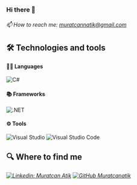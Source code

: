 ### Hi there 👋
###### 📫 How to reach me: muratcannatik@gmail.com

## 🛠  Technologies and tools
#### 🧑‍💻 Languages 
![C#](https://img.shields.io/badge/C%23-black?&style=flat-square&logo=c-sharp)

#### 📚 Frameworks
![.NET](https://img.shields.io/badge/.NET-black?&style=flat-square&logo=.net)

#### ⚙️ Tools
![Visual Studio ](https://img.shields.io/badge/VS-black?&style=for-the-badge&logo=visual-studio-code&logoColor=white)
![Visual Studio Code](https://img.shields.io/badge/VSCode-black?&style=for-the-badge&logo=visual-studio-code)

## 🔍  Where to find me
###### [![Linkedin: Muratcan Atik](https://img.shields.io/badge/-LinkedIn-blue?style=flat-square&logo=Linkedin&logoColor=white&link=https://www.linkedin.com/in/muratcan-atik-3b60291bb/)](https://www.linkedin.com/in/muratcan-atik-3b60291bb/) [![GitHub Muratcanatik](https://img.shields.io/github/followers/muratcannatik?label=follow&style=social)](https://github.com/muratcannatik) 

